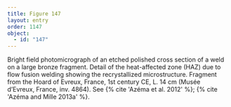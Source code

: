 ```yaml
---
title: Figure 147
layout: entry
order: 1147
object:
  - id: "147"
---
```


Bright field photomicrograph of an etched polished cross section of a weld on a large bronze fragment. Detail of the heat-affected zone (HAZ) due to flow fusion welding showing the recrystallized microstructure. Fragment from the Hoard of Evreux, France, 1st century CE, L. 14 cm (Musée d’Evreux, France, inv. 4864). See {% cite 'Azéma et al. 2012' %}; {% cite 'Azéma and Mille 2013a' %}.
